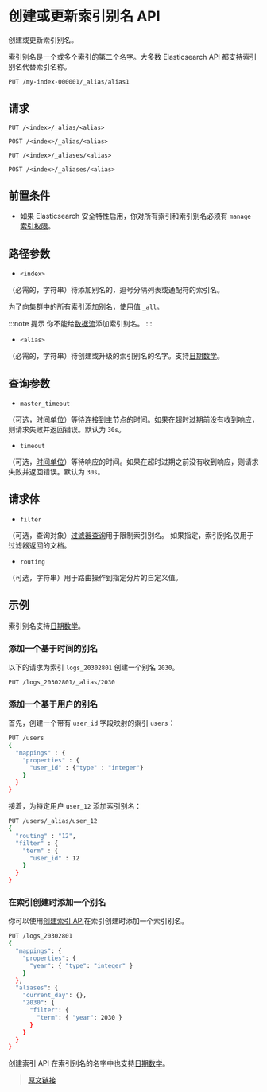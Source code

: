 # 创建或更新索引别名 API

创建或更新索引别名。

索引别名是一个或多个索引的第二个名字。大多数 Elasticsearch API 都支持索引别名代替索引名称。

```bash
PUT /my-index-000001/_alias/alias1
```

## 请求

`PUT /<index>/_alias/<alias>`

`POST /<index>/_alias/<alias>`

`PUT /<index>/_aliases/<alias>`

`POST /<index>/_aliases/<alias>`

## 前置条件

- 如果 Elasticsearch 安全特性启用，你对所有索引和索引别名必须有 `manage` [索引权限](/secure_the_elastic_statck/user_authorization/security_privileges#索引权限)。

## 路径参数

- `<index>`

（必需的，字符串）待添加别名的，逗号分隔列表或通配符的索引名。

为了向集群中的所有索引添加别名，使用值 `_all`。

:::note 提示
你不能给[数据流](/datastreams/datastreams)添加索引别名。
:::

- `<alias>`

（必需的，字符串）待创建或升级的索引别名的名字。支持[日期数学](/rest_apis/api_convention/date_math_support_in_index_names)。

## 查询参数

- `master_timeout`

（可选，[时间单位](/rest_apis/api_convention/common_options#时间单位)）等待连接到主节点的时间。如果在超时过期前没有收到响应，则请求失败并返回错误。默认为 `30s`。

- `timeout`

（可选，[时间单位](/rest_apis/api_convention/common_options#时间单位)）等待响应的时间。如果在超时过期之前没有收到响应，则请求失败并返回错误。默认为 `30s`。

## 请求体

- `filter`

（可选，查询对象）[过滤器查询](/query_dsl/compound_queries/boolean)用于限制索引别名。
如果指定，索引别名仅用于过滤器返回的文档。

- `routing`

（可选，字符串）用于路由操作到指定分片的自定义值。

## 示例

索引别名支持[日期数学](/rest_apis/api_convention/date_math_support_in_index_names)。

### 添加一个基于时间的别名

以下的请求为索引 `logs_20302801` 创建一个别名 `2030`。

```bash
PUT /logs_20302801/_alias/2030
```

### 添加一个基于用户的别名

首先，创建一个带有 `user_id` 字段映射的索引 `users`：

```bash
PUT /users
{
  "mappings" : {
    "properties" : {
      "user_id" : {"type" : "integer"}
    }
  }
}
```

接着，为特定用户 `user_12` 添加索引别名：

```bash
PUT /users/_alias/user_12
{
  "routing" : "12",
  "filter" : {
    "term" : {
      "user_id" : 12
    }
  }
}
```

### 在索引创建时添加一个别名

你可以使用[创建索引 API](/rest_apis/index_apis/create_index)在索引创建时添加一个索引别名。

```bash
PUT /logs_20302801
{
  "mappings": {
    "properties": {
      "year": { "type": "integer" }
    }
  },
  "aliases": {
    "current_day": {},
    "2030": {
      "filter": {
        "term": { "year": 2030 }
      }
    }
  }
}
```

创建索引 API 在索引别名的名字中也支持[日期数学](/rest_apis/api_convention/date_math_support_in_index_names)。

> [原文链接](https://www.elastic.co/guide/en/elasticsearch/reference/current/indices-add-alias.html)
